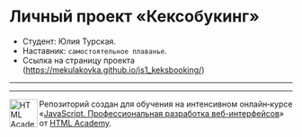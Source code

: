 # Личный проект «Кексобукинг»

* Студент: Юлия Турская.
* Наставник: `самостоятельное плаванье`.
* Ссылка на страницу проекта (https://mekulakovka.github.io/js1_keksbooking/)

---



---

<a href="https://htmlacademy.ru/intensive/javascript"><img align="left" width="50" height="50" alt="HTML Academy" src="https://up.htmlacademy.ru/static/img/intensive/javascript/logo-for-github-2.png"></a>

Репозиторий создан для обучения на интенсивном онлайн‑курсе «[JavaScript. Профессиональная разработка веб-интерфейсов](https://htmlacademy.ru/intensive/javascript)» от [HTML Academy](https://htmlacademy.ru).
